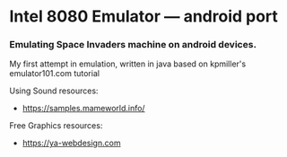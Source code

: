 # Intel 8080 Emulator — android port
### Emulating Space Invaders machine on android devices.
My first attempt in emulation, written in java based on kpmiller's emulator101.com tutorial

Using Sound resources:
- https://samples.mameworld.info/

Free Graphics resources:
- https://ya-webdesign.com
